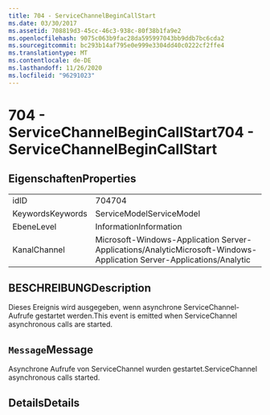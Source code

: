 ```yaml
---
title: 704 - ServiceChannelBeginCallStart
ms.date: 03/30/2017
ms.assetid: 708819d3-45cc-46c3-938c-80f38b1fa9e2
ms.openlocfilehash: 9075c063b9fac28da595997043bb9ddb7bc6cda2
ms.sourcegitcommit: bc293b14af795e0e999e3304dd40c0222cf2ffe4
ms.translationtype: MT
ms.contentlocale: de-DE
ms.lasthandoff: 11/26/2020
ms.locfileid: "96291023"
---
```

# <a name="704---servicechannelbegincallstart"></a><span data-ttu-id="a294d-102">704 - ServiceChannelBeginCallStart</span><span class="sxs-lookup"><span data-stu-id="a294d-102">704 - ServiceChannelBeginCallStart</span></span>

## <a name="properties"></a><span data-ttu-id="a294d-103">Eigenschaften</span><span class="sxs-lookup"><span data-stu-id="a294d-103">Properties</span></span>  
  
|||  
|-|-|  
|<span data-ttu-id="a294d-104">id</span><span class="sxs-lookup"><span data-stu-id="a294d-104">ID</span></span>|<span data-ttu-id="a294d-105">704</span><span class="sxs-lookup"><span data-stu-id="a294d-105">704</span></span>|  
|<span data-ttu-id="a294d-106">Keywords</span><span class="sxs-lookup"><span data-stu-id="a294d-106">Keywords</span></span>|<span data-ttu-id="a294d-107">ServiceModel</span><span class="sxs-lookup"><span data-stu-id="a294d-107">ServiceModel</span></span>|  
|<span data-ttu-id="a294d-108">Ebene</span><span class="sxs-lookup"><span data-stu-id="a294d-108">Level</span></span>|<span data-ttu-id="a294d-109">Information</span><span class="sxs-lookup"><span data-stu-id="a294d-109">Information</span></span>|  
|<span data-ttu-id="a294d-110">Kanal</span><span class="sxs-lookup"><span data-stu-id="a294d-110">Channel</span></span>|<span data-ttu-id="a294d-111">Microsoft-Windows-Application Server-Applications/Analytic</span><span class="sxs-lookup"><span data-stu-id="a294d-111">Microsoft-Windows-Application Server-Applications/Analytic</span></span>|  
  
## <a name="description"></a><span data-ttu-id="a294d-112">BESCHREIBUNG</span><span class="sxs-lookup"><span data-stu-id="a294d-112">Description</span></span>  

 <span data-ttu-id="a294d-113">Dieses Ereignis wird ausgegeben, wenn asynchrone ServiceChannel-Aufrufe gestartet werden.</span><span class="sxs-lookup"><span data-stu-id="a294d-113">This event is emitted when ServiceChannel asynchronous calls are started.</span></span>  
  
## <a name="message"></a><span data-ttu-id="a294d-114">`Message`</span><span class="sxs-lookup"><span data-stu-id="a294d-114">Message</span></span>  

 <span data-ttu-id="a294d-115">Asynchrone Aufrufe von ServiceChannel wurden gestartet.</span><span class="sxs-lookup"><span data-stu-id="a294d-115">ServiceChannel asynchronous calls started.</span></span>  
  
## <a name="details"></a><span data-ttu-id="a294d-116">Details</span><span class="sxs-lookup"><span data-stu-id="a294d-116">Details</span></span>

